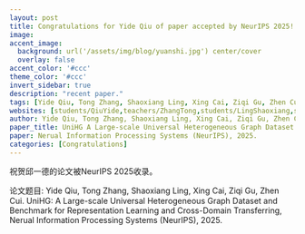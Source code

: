 ```yaml
---
layout: post
title: Congratulations for Yide Qiu of paper accepted by NeurIPS 2025!
image:
accent_image:
  background: url('/assets/img/blog/yuanshi.jpg') center/cover
  overlay: false
accent_color: '#ccc'
theme_color: '#ccc'
invert_sidebar: true
description: "recent paper."
tags: [Yide Qiu, Tong Zhang, Shaoxiang Ling, Xing Cai, Ziqi Gu, Zhen Cui.]
websites: [students/QiuYide,teachers/ZhangTong,students/LingShaoxiang,students/CaiXing,students/GuZiqi,teachers/CuiZhen]
author: Yide Qiu, Tong Zhang, Shaoxiang Ling, Xing Cai, Ziqi Gu, Zhen Cui.
paper_title: UniHG A Large-scale Universal Heterogeneous Graph Dataset and Benchmark for Representation Learning and Cross-Domain Transferring
paper: Nerual Information Processing Systems (NeurIPS), 2025.
categories: [Congratulations]
---
```


祝贺邱一德的论文被NeurIPS 2025收录。

论文题目: Yide Qiu, Tong Zhang, Shaoxiang Ling, Xing Cai, Ziqi Gu, Zhen Cui. UniHG: A Large-scale Universal Heterogeneous Graph Dataset and Benchmark for Representation Learning and Cross-Domain Transferring,  Nerual Information Processing Systems (NeurIPS), 2025.
